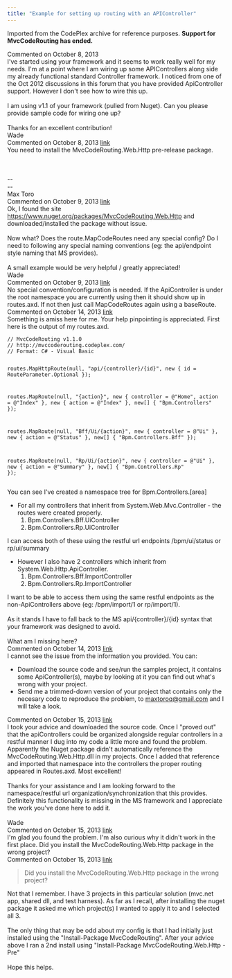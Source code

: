 ```yaml
---
title: "Example for setting up routing with an APIController"
---
```

<div class="note">
   <p>
      Imported from the CodePlex archive for reference purposes. <b>Support for MvcCodeRouting has ended.</b></p>
</div>
<div id="post1105203" class="discussion-comment op">
   <div class="discussion-header">Commented on 
      <time datetime="2013-10-08T14:28:29.957-07:00" title="2013-10-08T14:28:29.957-07:00">October 8, 2013</time>
   </div>
   <div class="discussion-message">I've started using your framework and it seems to work really well for my needs. I'm at a point where I am wiring up some APIControllers along side my already functional standard Controller framework. I noticed from one of the Oct 2012 discussions in this forum that you have provided ApiController support. However I don't see how to wire this up. <br />
<br />
I am using v1.1 of your framework (pulled from Nuget). Can you please provide sample code for wiring one up?<br />
<br />
Thanks for an excellent contribution!<br />
Wade<br />
</div>
</div>
<div id="post1105208" class="discussion-comment">
   <div class="discussion-header">Commented on 
      <time datetime="2013-10-08T14:35:04.813-07:00" title="2013-10-08T14:35:04.813-07:00">October 8, 2013</time> <a href="#post1105208" class="post-link">link</a></div>
   <div class="discussion-message">You need to install the MvcCodeRouting.Web.Http pre-release package.<span></span><br>
<br>
<blockquote style="margin:0 0 0 .8ex; border-left:1px #ccc solid; padding-left:1ex">
<div>
<div></div>
</div>
</blockquote>
<br>
<br>
-- <br>
--<br>
Max Toro<br>
</div>
</div>
<div id="post1105486" class="discussion-comment">
   <div class="discussion-header">Commented on 
      <time datetime="2013-10-09T07:17:15.38-07:00" title="2013-10-09T07:17:15.38-07:00">October 9, 2013</time> <a href="#post1105486" class="post-link">link</a></div>
   <div class="discussion-message">Ok, I found the site <a href="https://www.nuget.org/packages/MvcCodeRouting.Web.Http" rel="nofollow">https://www.nuget.org/packages/MvcCodeRouting.Web.Http</a> and downloaded/installed the package without issue. <br />
<br />
Now what? Does the route.MapCodeRoutes need any special config? Do I need to following any special naming conventions (eg: the api/endpoint style naming that MS provides). <br />
<br />
A small example would be very helpful / greatly appreciated!<br />
Wade<br />
</div>
</div>
<div id="post1105501" class="discussion-comment">
   <div class="discussion-header">Commented on 
      <time datetime="2013-10-09T07:44:55.33-07:00" title="2013-10-09T07:44:55.33-07:00">October 9, 2013</time> <a href="#post1105501" class="post-link">link</a></div>
   <div class="discussion-message">No special convention/configuration is needed. If the ApiController is under the root namespace you are currently using then it should show up in routes.axd. If not then just call MapCodeRoutes again using a baseRoute.<br />
</div>
</div>
<div id="post1107314" class="discussion-comment">
   <div class="discussion-header">Commented on 
      <time datetime="2013-10-14T12:17:50.64-07:00" title="2013-10-14T12:17:50.64-07:00">October 14, 2013</time> <a href="#post1107314" class="post-link">link</a></div>
   <div class="discussion-message">Something is amiss here for me. Your help pinpointing is appreciated. First here is the output of my routes.axd. <br />
<pre><code>// MvcCodeRouting v1.1.0
// http://mvccoderouting.codeplex.com/
// Format: C# - Visual Basic

routes.MapHttpRoute(null, &quot;api/{controller}/{id}&quot;, 
    new { id = RouteParameter.Optional });

routes.MapRoute(null, &quot;{action}&quot;, 
    new { controller = @&quot;Home&quot;, action = @&quot;Index&quot; }, 
    new { action = @&quot;Index&quot; }, 
    new[] { &quot;Bpm.Controllers&quot; });

routes.MapRoute(null, &quot;Bff/Ui/{action}&quot;, 
    new { controller = @&quot;Ui&quot; }, 
    new { action = @&quot;Status&quot; }, 
    new[] { &quot;Bpm.Controllers.Bff&quot; });

routes.MapRoute(null, &quot;Rp/Ui/{action}&quot;, 
    new { controller = @&quot;Ui&quot; }, 
    new { action = @&quot;Summary&quot; }, 
    new[] { &quot;Bpm.Controllers.Rp&quot; });</code></pre>

You can see I've created a namespace tree for Bpm.Controllers.[area]<br />
<ul>
<li>
For all my controllers that inherit from System.Web.Mvc.Controller - the routes were created properly. <br />
<ol>
<li>Bpm.Controllers.Bff.UiController</li>
<li>
Bpm.Controllers.Rp.UiController<br />
</li>
</ol>
</li>
</ul>
I can access both of these using the restful url endpoints /bpm/ui/status or rp/ui/summary<br />
<ul>
<li>
However I also have 2 controllers which inherit from System.Web.Http.ApiController. <br />
<ol>
<li>Bpm.Controllers.Bff.ImportController</li>
<li>
Bpm.Controllers.Rp.ImportController<br />
</li>
</ol>
</li>
</ul>
I want to be able to access them using the same restful endpoints as the non-ApiControllers above (eg: /bpm/import/1 or rp/import/1). <br />
<br />
As it stands I have to fall back to the MS api/{controller}/{id} syntax that your framework was designed to avoid.<br />
<br />
What am I missing here?<br />
</div>
</div>
<div id="post1107362" class="discussion-comment">
   <div class="discussion-header">Commented on 
      <time datetime="2013-10-14T14:14:51.527-07:00" title="2013-10-14T14:14:51.527-07:00">October 14, 2013</time> <a href="#post1107362" class="post-link">link</a></div>
   <div class="discussion-message">I cannot see the issue from the information you provided. You can:<br />
<ul>
<li>Download the source code and see/run the samples project, it contains some ApiController(s), maybe by looking at it you can find out what's wrong with your project.</li>
<li>Send me a trimmed-down version of your project that contains only the necesary code to reproduce the problem, to <a href="mailto:maxtoroq@gmail.com" rel="nofollow">maxtoroq@gmail.com</a> and I will take a look.</li>
</ul>
</div>
</div>
<div id="post1107739" class="discussion-comment marked-as-answer">
   <div class="discussion-header">Commented on 
      <time datetime="2013-10-15T08:31:49.757-07:00" title="2013-10-15T08:31:49.757-07:00">October 15, 2013</time> <a href="#post1107739" class="post-link">link</a></div>
   <div class="discussion-message">I took your advice and downloaded the source code. Once I &quot;proved out&quot; that the apiControllers could be organized alongside regular controllers in a restful manner I dug into my code a little more and found the problem. Apparently the Nuget package didn't automatically reference the MvcCodeRouting.Web.Http.dll in my projects. Once I added that reference and imported that namespace into the controllers the proper routing appeared in Routes.axd. Most excellent!<br />
 <br />
Thanks for your assistance and I am looking forward to the namespace/restful url organization/synchronization that this provides. Definitely this functionality is missing in the MS framework and I appreciate the work you've done here to add it.<br />
<br />
Wade<br />
</div>
</div>
<div id="post1107745" class="discussion-comment">
   <div class="discussion-header">Commented on 
      <time datetime="2013-10-15T08:42:15.79-07:00" title="2013-10-15T08:42:15.79-07:00">October 15, 2013</time> <a href="#post1107745" class="post-link">link</a></div>
   <div class="discussion-message">I'm glad you found the problem. I'm also curious why it didn't work in the first place. Did you install the MvcCodeRouting.Web.Http package in the wrong project?<br />
</div>
</div>
<div id="post1107786" class="discussion-comment">
   <div class="discussion-header">Commented on 
      <time datetime="2013-10-15T10:06:08.303-07:00" title="2013-10-15T10:06:08.303-07:00">October 15, 2013</time> <a href="#post1107786" class="post-link">link</a></div>
   <div class="discussion-message"><blockquote>
Did you install the MvcCodeRouting.Web.Http package in the wrong project?<br />
</blockquote>
Not that I remember. I have 3 projects in this particular solution (mvc.net app, shared dll, and test harness). As far as I recall, after installing the nuget package it asked me which project(s) I wanted to apply it to and I selected all 3. <br />
<br />
The only thing that may be odd about my config is that I had initially just installed using the &quot;Install-Package MvcCodeRouting&quot;. After your advice above I ran a 2nd install using &quot;Install-Package MvcCodeRouting.Web.Http -Pre&quot;<br />
<br />
Hope this helps.<br />
</div>
</div>